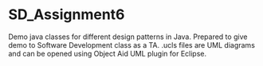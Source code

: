 # SD_Assignment6
Demo java classes for different design patterns in Java. Prepared to give demo to Software Development class as a TA.
.ucls files are UML diagrams and can be opened using Object Aid UML plugin for Eclipse.
